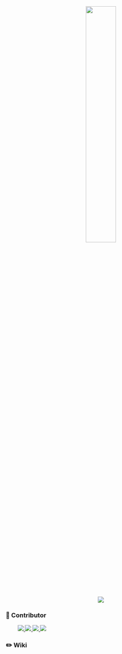 <div align="center">
 <img width="40%" src="https://user-images.githubusercontent.com/101857307/203916153-97964ab9-10cc-4cb8-b864-053078c188fe.png"/>
</div>



<div align="center">
  <img src="https://img.shields.io/badge/ Python v3.10.0-3776AB?style=flat&logo=Python&logoColor=ffffff">
<!--   <img src="https://img.shields.io/badge/ Tensorflow v2.5.0-FF6F00?style=flat&logo=tensorflow&logoColor=ffffff"> -->
</div>

### 🐨 Contributor

<div>
&nbsp;&nbsp;&nbsp;&nbsp;&nbsp;&nbsp;&nbsp;
 <a href="https://github.com/chaeha617" align="center">
       <img src=https://img.shields.io/badge/chaeha617-brown?style=flat-square/>
 </a>
 <a href="https://github.com/kimju-hee" align="center">
   <img src=https://img.shields.io/badge/-kimju--hee-pink?style=flat-square/>
 </a>
 <a href="https://https://github.com/Egs0619" align="center">
   <img src=https://img.shields.io/badge/Egs0619-grey?style=flat-square/>
 </a>
 <a href="https://github.com/go-ring" align="center">
       <img src=https://img.shields.io/badge/-go--ring-orangesoda?style=flat-square/>
 </a>
  
</div>

### ✏️ Wiki
